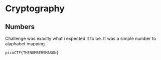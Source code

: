 # Cryptography 
## Numbers 
Challenge was exactly what i expected it to be.
It was a simple number to alaphabet mapping.
```
picoCTF{THENUMBERSMASON}
```
